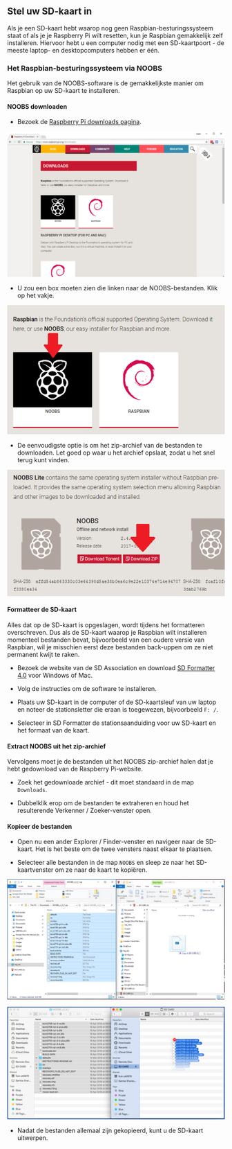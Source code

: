 ## Stel uw SD-kaart in

Als je een SD-kaart hebt waarop nog geen Raspbian-besturingssysteem staat of als je je Raspberry Pi wilt resetten, kun je Raspbian gemakkelijk zelf installeren. Hiervoor hebt u een computer nodig met een SD-kaartpoort - de meeste laptop- en desktopcomputers hebben er één.

### Het Raspbian-besturingssysteem via NOOBS

Het gebruik van de NOOBS-software is de gemakkelijkste manier om Raspbian op uw SD-kaart te installeren.

#### NOOBS downloaden

+ Bezoek de [Raspberry Pi downloads pagina](https://www.raspberrypi.org/downloads).

![Downloadpagina](images/downloads-page.png)

+ U zou een box moeten zien die linken naar de NOOBS-bestanden. Klik op het vakje.

![Klik op NOOBS](images/click-noobs.png)

+ De eenvoudigste optie is om het zip-archief van de bestanden te downloaden. Let goed op waar u het archief opslaat, zodat u het snel terug kunt vinden.

![Zip downloaden](images/download-zip.png)

#### Formatteer de SD-kaart

Alles dat op de SD-kaart is opgeslagen, wordt tijdens het formatteren overschreven. Dus als de SD-kaart waarop je Raspbian wilt installeren momenteel bestanden bevat, bijvoorbeeld van een oudere versie van Raspbian, wil je misschien eerst deze bestanden back-uppen om ze niet permanent kwijt te raken.

+ Bezoek de website van de SD Association en download [SD Formatter 4.0](https://www.sdcard.org/downloads/formatter_4/index.html) voor Windows of Mac.

+ Volg de instructies om de software te installeren.

+ Plaats uw SD-kaart in de computer of de SD-kaartsleuf van uw laptop en noteer de stationsletter die eraan is toegewezen, bijvoorbeeld `F: /`.

+ Selecteer in SD Formatter de stationsaanduiding voor uw SD-kaart en het formaat van de kaart.

#### Extract NOOBS uit het zip-archief

Vervolgens moet je de bestanden uit het NOOBS zip-archief halen dat je hebt gedownload van de Raspberry Pi-website.

+ Zoek het gedownloade archief - dit moet standaard in de map `Downloads`.

+ Dubbelklik erop om de bestanden te extraheren en houd het resulterende Verkenner / Zoeker-venster open.

#### Kopieer de bestanden

+ Open nu een ander Explorer / Finder-venster en navigeer naar de SD-kaart. Het is het beste om de twee vensters naast elkaar te plaatsen.

+ Selecteer alle bestanden in de map `NOOBS` en sleep ze naar het SD-kaartvenster om ze naar de kaart te kopiëren.

![Windows kopie](images/copy3.png)

![macos kopie](images/macos_copy.png)

+ Nadat de bestanden allemaal zijn gekopieerd, kunt u de SD-kaart uitwerpen.